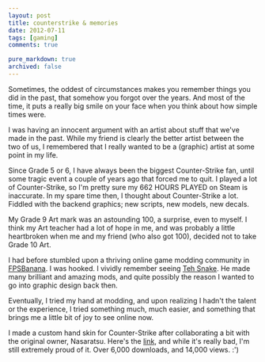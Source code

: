```yaml
---
layout: post
title: counterstrike & memories
date: 2012-07-11
tags: [gaming]
comments: true

pure_markdown: true
archived: false
---
```


Sometimes, the oddest of circumstances makes you remember things you did in the past, that somehow you forgot over the years. And most of the time, it puts a really big smile on your face when you think about how simple times were.

I was having an innocent argument with an artist about stuff that we've made in the past. While my friend is clearly the better artist between the two of us, I remembered that I really wanted to be a (graphic) artist at some point in my life.

Since Grade 5 or 6, I have always been the biggest Counter-Strike fan, until some tragic event a couple of years ago that forced me to quit. I played a lot of Counter-Strike, so I'm pretty sure my 662 HOURS PLAYED on Steam is inaccurate. In my spare time then, I thought about Counter-Strike a lot. Fiddled with the backend graphics; new scripts, new models, new decals.

My Grade 9 Art mark was an astounding 100, a surprise, even to myself. I think my Art teacher had a lot of hope in me, and was probably a little heartbroken when me and my friend (who also got 100), decided not to take Grade 10 Art.

I had before stumbled upon a thriving online game modding community in [FPSBanana](http://www.fpsbanana.com). I was hooked. I vividly remember seeing [Teh Snake](http://gamebanana.com/members/164481). He made many brilliant and amazing mods, and quite possibly the reason I wanted to go into graphic design back then.

Eventually, I tried my hand at modding, and upon realizing I hadn't the talent or the experience, I tried something much, much easier, and something that brings me a little bit of joy to see online now.

I made a custom hand skin for Counter-Strike after collaborating a bit with the original owner, Nasaratsu. Here's the [link](http://gamebanana.com/cscz/skins/48319), and while it's really bad, I'm still extremely proud of it. Over 6,000 downloads, and 14,000 views. :')
